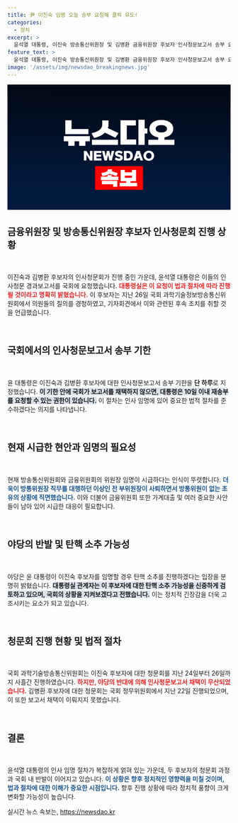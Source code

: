 ```yaml
---
title: 尹 이진숙 임명 오늘 송부 요청해 클릭 유도!
categories:
  - 정치
excerpt: >
  윤석열 대통령, 이진숙 방송통신위원장 및 김병환 금융위원장 후보자 인사청문보고서 송부 요청! 야당의 반발 속, 임명 시 탄핵 소추 가능성도 부각. 과연 이들 후보의 운명은?
feature_text: >
  윤석열 대통령, 이진숙 방송통신위원장 및 김병환 금융위원장 후보자 인사청문보고서 송부 요청! 야당의 반발 속, 임명 시 탄핵 소추 가능성도 부각. 과연 이들 후보의 운명은?
image: '/assets/img/newsdao_breakingnews.jpg'
---
```


<p><img src="/assets/img/newsdao_breakingnews.jpg" alt="implanttips 속보" /></p>

<h2 data-ke-size="size26">금융위원장 및 방송통신위원장 후보자 인사청문회 진행 상황</h2>

<p data-ke-size="size16">&nbsp;</p>

<p>이진숙과 김병환 후보자의 인사청문회가 진행 중인 가운데, 윤석열 대통령은 이들의 인사청문 경과보고서를 국회에 요청했습니다. <b><span style="color: #ee2323;">대통령실은 이 요청이 법과 절차에 따라 진행될 것이라고 명확히 밝혔습니다.</span></b> 이 후보자는 지난 26일 국회 과학기술정보방송통신위원회에서 의원들의 질의를 경청하였고, 기자회견에서 이와 관련된 후속 조치를 취할 것을 언급했습니다.</p>

<p data-ke-size="size16">&nbsp;</p>

<h2 data-ke-size="size26">국회에서의 인사청문보고서 송부 기한</h2>

<p data-ke-size="size16">&nbsp;</p>

<p>윤 대통령은 이진숙과 김병환 후보자에 대한 인사청문보고서 송부 기한을 <strong>단 하루</strong>로 지정했습니다. <b><span style="background-color: #21538527;">이 기한 안에 국회가 보고서를 채택하지 않으면, 대통령은 10일 이내 재송부를 요청할 수 있는 권한이 있습니다.</span></b> 이 절차는 인사 임명에 있어 중요한 법적 절차를 준수하겠다는 의지를 나타냅니다.</p>

<p data-ke-size="size16">&nbsp;</p>

<h2 data-ke-size="size26">현재 시급한 현안과 임명의 필요성</h2>

<p data-ke-size="size16">&nbsp;</p>

<p>현재 방송통신위원회와 금융위원회의 위원장 임명이 시급하다는 인식이 뚜렷합니다. <b><span style="color: #1a5490;">더욱이 방통위원장 직무를 대행하던 이상인 전 부위원장이 사퇴하면서 방통위원이 없는 초유의 상황에 직면했습니다.</span></b> 이와 더불어 금융위원회 또한 가계대출 및 여러 중요한 사안들이 남아 있어 시급한 대응이 필요합니다.</p>

<p data-ke-size="size16">&nbsp;</p>

<h2 data-ke-size="size26">야당의 반발 및 탄핵 소추 가능성</h2>

<p data-ke-size="size16">&nbsp;</p>

<p>야당은 윤 대통령이 이진숙 후보자를 임명할 경우 탄핵 소추를 진행하겠다는 입장을 분명히 밝혔습니다. <b><span style="background-color: #21538527;">대통령실 관계자는 이 후보자에 대한 탄핵 소추 가능성을 신중하게 검토하고 있으며, 국회의 상황을 지켜보겠다고 전했습니다.</span></b> 이는 정치적 긴장감을 더욱 고조시키는 요소가 되고 있습니다.</p>

<p data-ke-size="size16">&nbsp;</p>

<h2 data-ke-size="size26">청문회 진행 현황 및 법적 절차</h2>

<p data-ke-size="size16">&nbsp;</p>

<p>국회 과학기술방송통신위원회는 이진숙 후보자에 대한 청문회를 지난 24일부터 26일까지 사흘간 진행하였습니다. <b><span style="color: #ee2323;">하지만, 야당의 반대에 의해 인사청문보고서 채택이 무산되었습니다.</span></b> 김병환 후보자에 대한 청문회는 국회 정무위원회에서 지난 22일 진행되었으며, 이 또한 보고서 채택이 이뤄지지 못했습니다.</p>

<p data-ke-size="size16">&nbsp;</p>

<h2 data-ke-size="size26">결론</h2>

<p data-ke-size="size16">&nbsp;</p>

<p>윤석열 대통령의 인사 임명 절차가 복잡하게 얽혀 있는 가운데, 두 후보자의 청문회 과정과 국회 내 반발이 이어지고 있습니다. <b><span style="color: #1a5490;">이 상황은 향후 정치적인 영향력을 미칠 것이며, 법과 절차에 대한 이해가 중요한 시점입니다.</span></b> 향후 진행 상황에 따라 정치적 풍향이 크게 변화할 가능성이 높습니다.</p>
실시간 뉴스 속보는, <a href="https://newsdao.kr" rel="dofollow">https://newsdao.kr</a>


